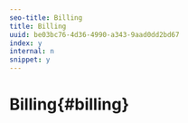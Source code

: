 ```yaml
---
seo-title: Billing
title: Billing
uuid: be03bc76-4d36-4990-a343-9aad0dd2bd67
index: y
internal: n
snippet: y
---
```


# Billing{#billing}

